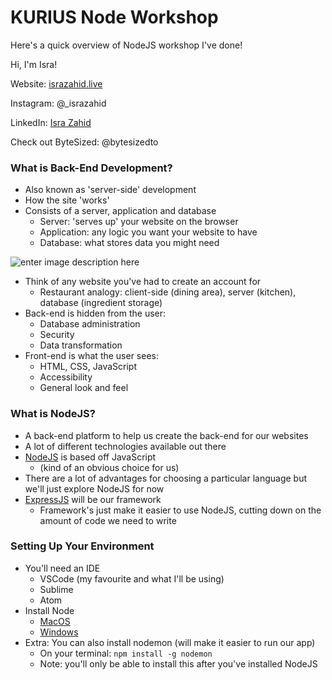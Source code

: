 ﻿# KURIUS Node Workshop
 
Here's a quick overview of NodeJS workshop I've done!

Hi, I'm Isra! 

Website: [israzahid.live](https://israzahid.live/)

Instagram: @_israzahid

LinkedIn: [Isra Zahid](https://www.linkedin.com/in/isra-zahid/)

Check out ByteSized: @bytesizedto

### What is Back-End Development?
- Also known as 'server-side' development
- How the site 'works'
- Consists of a server, application and database
	- Server: 'serves up' your website on the browser
	- Application: any logic you want your website to have
	- Database: what stores data you might need

![enter image description here](https://blog.hackerrank.com/wp-content/uploads/2018/10/frontend-vs-backend.png)

- Think of any website you've had to create an account for
	- Restaurant analogy: client-side (dining area), server (kitchen), database (ingredient storage)
- Back-end is hidden from the user: 
	- Database administration
	- Security
	- Data transformation
- Front-end is what the user sees:
	- HTML, CSS, JavaScript
	- Accessibility
	- General look and feel

### What is NodeJS?
- A back-end platform to help us create the back-end for our websites
- A lot of different technologies available out there
- [NodeJS](https://nodejs.org/en/about/) is based off JavaScript 
	- (kind of an obvious choice for us)
- There are a lot of advantages for choosing a particular language but we'll just explore NodeJS for now
- [ExpressJS](https://expressjs.com/) will be our framework
	- Framework's just make it easier to use NodeJS, cutting down on the amount of code we need to write

### Setting Up Your Environment
- You'll need an IDE
	- VSCode (my favourite and what I'll be using)
	- Sublime
	- Atom
- Install Node
	- [MacOS](https://nodesource.com/blog/installing-nodejs-tutorial-mac-os-x/)
	- [Windows](https://phoenixnap.com/kb/install-node-js-npm-on-windows)
- Extra: You can also install nodemon (will make it easier to run our app)
	- On your terminal: `npm install -g nodemon`
	- Note: you'll only be able to install this after you've installed NodeJS
